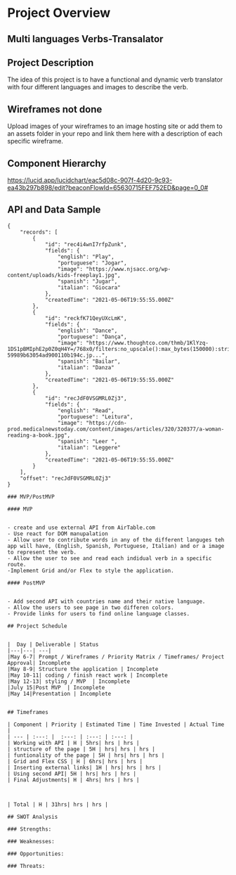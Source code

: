 # Project Overview

##  Multi languages Verbs-Transalator


## Project Description

The idea of this project is to have a functional and dynamic verb translator with four different languages and images to describe the verb.



## Wireframes    not done

Upload images of your wireframes to an image hosting site or add them to an assets folder in your repo and link them here with a description of each specific wireframe.

## Component Hierarchy  
https://lucid.app/lucidchart/eac5d08c-907f-4d20-9c93-ea43b297b898/edit?beaconFlowId=65630715FEF752ED&page=0_0#

## API and Data Sample


```
{
    "records": [
        {
            "id": "rec4i4wnI7rfpZunk",
            "fields": {
                "english": "Play",
                "portuguese": "Jogar",
                "image": "https://www.njsacc.org/wp-content/uploads/kids-freeplay1.jpg",
                "spanish": "Jugar",
                "italian": "Giocara"
            },
            "createdTime": "2021-05-06T19:55:55.000Z"
        },
        {
            "id": "reckfK71QeyUXcLmK",
            "fields": {
                "english": "Dance",
                "portuguese": "Dança",
                "image": "https://www.thoughtco.com/thmb/1KlYzq-1DS1pBMIphE2p0Z0qH4Y=/768x0/filters:no_upscale():max_bytes(150000):strip_icc()/tango-59989b63054ad900110b194c.jp...",
                "spanish": "Bailar",
                "italian": "Danza"
            },
            "createdTime": "2021-05-06T19:55:55.000Z"
        },
        {
            "id": "recJdF0VSGMRL0Zj3",
            "fields": {
                "english": "Read",
                "portuguese": "Leitura",
                "image": "https://cdn-prod.medicalnewstoday.com/content/images/articles/320/320377/a-woman-reading-a-book.jpg",
                "spanish": "Leer ",
                "italian": "Leggere"
            },
            "createdTime": "2021-05-06T19:55:55.000Z"
        }
    ],
    "offset": "recJdF0VSGMRL0Zj3"
}

### MVP/PostMVP
  
#### MVP 


- create and use external API from AirTable.com
- Use react for DOM manupalation
- Allow user to contribute words in any of the different languges teh app will have, (English, Spanish, Portuguese, Italian) and or a image to represent the verb.
- Allow the user to see and read each indidual verb in a specific route.
-Implement Grid and/or Flex to style the application.

#### PostMVP  


- Add second API with countries name and their native language.
- Allow the users to see page in two differen colors.
- Provide links for users to find online language classes. 

## Project Schedule


|  Day | Deliverable | Status
|---|---| ---|
|May 6-7| Prompt / Wireframes / Priority Matrix / Timeframes/ Project Approval| Incomplete
|May 8-9| Structure the application | Incomplete
|May 10-11| coding / finish react work | Incomplete
|May 12-13| styling / MVP  | Incomplete
|July 15|Post MVP  | Incomplete
|May 14|Presentation | Incomplete


## Timeframes

| Component | Priority | Estimated Time | Time Invested | Actual Time |
| --- | :---: |  :---: | :---: | :---: |
| Working with API | H | 5hrs| hrs | hrs |
| structure of the page | 5H | hrs| hrs | hrs |
| funtionality of the page | 5H | hrs| hrs | hrs |
| Grid and Flex CSS | H | 6hrs| hrs | hrs |
| Inserting external links| 1H | hrs| hrs | hrs |
| Using second API| 5H | hrs| hrs | hrs |
| Final Adjustments| H | 4hrs| hrs | hrs |



| Total | H | 31hrs| hrs | hrs |

## SWOT Analysis

### Strengths: 

### Weaknesses:

### Opportunities:

### Threats:
